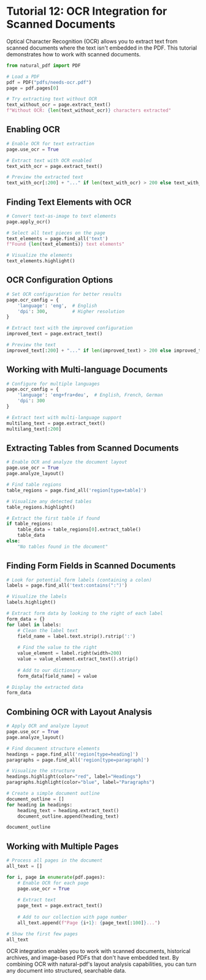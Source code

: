 # Tutorial 12: OCR Integration for Scanned Documents

Optical Character Recognition (OCR) allows you to extract text from scanned documents where the text isn't embedded in the PDF. This tutorial demonstrates how to work with scanned documents.

```python
from natural_pdf import PDF

# Load a PDF
pdf = PDF("pdfs/needs-ocr.pdf")
page = pdf.pages[0]

# Try extracting text without OCR
text_without_ocr = page.extract_text()
f"Without OCR: {len(text_without_ocr)} characters extracted"
```

## Enabling OCR

```python
# Enable OCR for text extraction
page.use_ocr = True

# Extract text with OCR enabled
text_with_ocr = page.extract_text()

# Preview the extracted text
text_with_ocr[:200] + "..." if len(text_with_ocr) > 200 else text_with_ocr
```

## Finding Text Elements with OCR

```python
# Convert text-as-image to text elements
page.apply_ocr()

# Select all text pieces on the page
text_elements = page.find_all('text')
f"Found {len(text_elements)} text elements"

# Visualize the elements
text_elements.highlight()
```

## OCR Configuration Options

```python
# Set OCR configuration for better results
page.ocr_config = {
    'language': 'eng',  # English
    'dpi': 300,         # Higher resolution
}

# Extract text with the improved configuration
improved_text = page.extract_text()

# Preview the text
improved_text[:200] + "..." if len(improved_text) > 200 else improved_text
```

## Working with Multi-language Documents

```python
# Configure for multiple languages
page.ocr_config = {
    'language': 'eng+fra+deu',  # English, French, German
    'dpi': 300
}

# Extract text with multi-language support
multilang_text = page.extract_text()
multilang_text[:200]
```

## Extracting Tables from Scanned Documents

```python
# Enable OCR and analyze the document layout
page.use_ocr = True
page.analyze_layout()

# Find table regions
table_regions = page.find_all('region[type=table]')

# Visualize any detected tables
table_regions.highlight()

# Extract the first table if found
if table_regions:
    table_data = table_regions[0].extract_table()
    table_data
else:
    "No tables found in the document"
```

## Finding Form Fields in Scanned Documents

```python
# Look for potential form labels (containing a colon)
labels = page.find_all('text:contains(":")') 

# Visualize the labels
labels.highlight()

# Extract form data by looking to the right of each label
form_data = {}
for label in labels:
    # Clean the label text
    field_name = label.text.strip().rstrip(':')
    
    # Find the value to the right
    value_element = label.right(width=200)
    value = value_element.extract_text().strip()
    
    # Add to our dictionary
    form_data[field_name] = value

# Display the extracted data
form_data
```

## Combining OCR with Layout Analysis

```python
# Apply OCR and analyze layout
page.use_ocr = True
page.analyze_layout()

# Find document structure elements
headings = page.find_all('region[type=heading]')
paragraphs = page.find_all('region[type=paragraph]')

# Visualize the structure
headings.highlight(color="red", label="Headings")
paragraphs.highlight(color="blue", label="Paragraphs")

# Create a simple document outline
document_outline = []
for heading in headings:
    heading_text = heading.extract_text()
    document_outline.append(heading_text)

document_outline
```

## Working with Multiple Pages

```python
# Process all pages in the document
all_text = []

for i, page in enumerate(pdf.pages):
    # Enable OCR for each page
    page.use_ocr = True
    
    # Extract text
    page_text = page.extract_text()
    
    # Add to our collection with page number
    all_text.append(f"Page {i+1}: {page_text[:100]}...")

# Show the first few pages
all_text
```

OCR integration enables you to work with scanned documents, historical archives, and image-based PDFs that don't have embedded text. By combining OCR with natural-pdf's layout analysis capabilities, you can turn any document into structured, searchable data. 